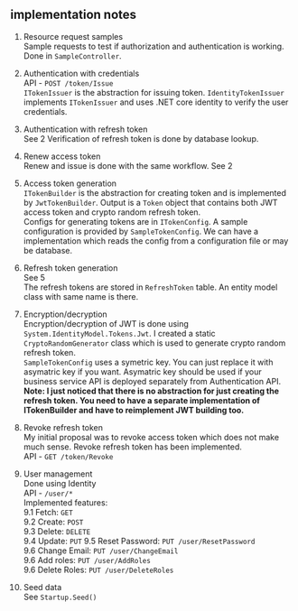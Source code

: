 ## implementation notes ##

1. Resource request samples  
Sample requests to test if authorization and authentication is working. Done in `SampleController`.

2. Authentication with credentials  
API - `POST /token/Issue`  
`ITokenIssuer` is the abstraction for issuing token.
`IdentityTokenIssuer` implements `ITokenIssuer` and uses .NET core identity to verify the user credentials.

3. Authentication with refresh token  
See 2
Verification of refresh token is done by database lookup.

4. Renew access token  
Renew and issue is done with the same workflow.
See 2

5. Access token generation  
`ITokenBuilder` is the abstraction for creating token and is implemented by `JwtTokenBuilder`. Output is a `Token` object that contains both JWT access token and crypto random refresh token.  
Configs for generating tokens are in `ITokenConfig`. A sample configuration is provided by `SampleTokenConfig`. We can have a implementation which reads the config from a configuration file or may be database.

6. Refresh token generation  
See 5  
The refresh tokens are stored in `RefreshToken` table. An entity model class with same name is there.

7. Encryption/decryption  
Encryption/decryption of JWT is done using `System.IdentityModel.Tokens.Jwt`. I created a static `CryptoRandomGenerator` class which is used to generate crypto random refresh token.    
`SampleTokenConfig` uses a symetric key. You can just replace it with asymatric key if you want. Asymatric key should be used if  your business service API is deployed separately from Authentication API.  
**Note: I just noticed that there is no abstraction for just creating the refresh token. You need to have a separate implementation of ITokenBuilder and have to reimplement JWT building too.**

8. Revoke refresh token  
My initial proposal was to revoke access token which does not make much sense. Revoke refresh token has been implemented.  
API - `GET /token/Revoke`

9. User management  
Done using Identity  
API - `/user/*`  
Implemented features:  
9.1 Fetch: `GET`  
9.2 Create: `POST`  
9.3 Delete: `DELETE`  
9.4 Update: `PUT`
9.5 Reset Password: `PUT /user/ResetPassword`  
9.6 Change Email: `PUT /user/ChangeEmail`  
9.6 Add roles: `PUT /user/AddRoles`  
9.6 Delete Roles: `PUT /user/DeleteRoles`  

10. Seed data  
See `Startup.Seed()`
